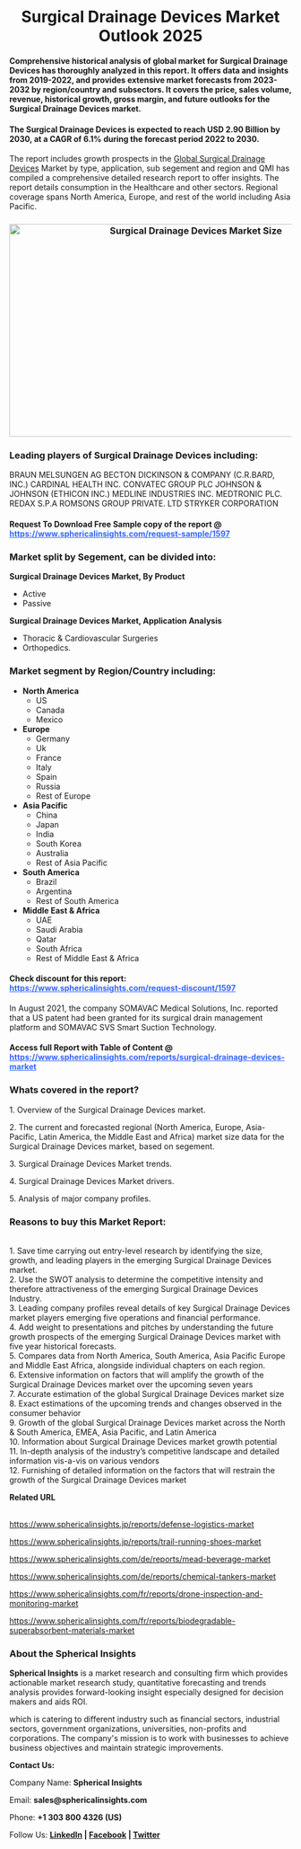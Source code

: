 <p>&nbsp;</p>
<h1 style="text-align: center;"><strong>Surgical Drainage Devices Market Outlook 2025</strong></h1>
<p><strong>Comprehensive historical analysis of global market for Surgical Drainage Devices has thoroughly analyzed in this report. It offers data and insights from 2019-2022, and provides extensive market forecasts from 2023-2032 by region/country and subsectors. It covers the price, sales volume, revenue, historical growth, gross margin, and future outlooks for the Surgical Drainage Devices market.</strong></p>
<h4><strong>The Surgical Drainage Devices is expected to reach USD 2.90 Billion by 2030, at a CAGR of 6.1% during the forecast period 2022 to 2030.</strong></h4>
<p>The report includes growth prospects in the <a href="https://www.sphericalinsights.com/reports/surgical-drainage-devices-market" target="_blank">Global Surgical Drainage Devices</a> Market by type, application, sub segement and region and QMI has compiled a comprehensive detailed research report to offer insights. The report details consumption in the Healthcare and other sectors. Regional coverage spans North America, Europe, and rest of the world including Asia Pacific.</p>
<h3 style="text-align: center;"><strong><img src="https://www.sphericalinsights.com/images/rd/surgical-drainage-devices-market-2.png" alt="Surgical Drainage Devices Market Size" width="650" height="379" /></strong></h3>
<h3><strong>Leading players of Surgical Drainage Devices including:</strong></h3>
<p>BRAUN MELSUNGEN AG BECTON DICKINSON &amp; COMPANY (C.R.BARD, INC.) CARDINAL HEALTH INC. CONVATEC GROUP PLC JOHNSON &amp; JOHNSON (ETHICON INC.) MEDLINE INDUSTRIES INC. MEDTRONIC PLC. REDAX S.P.A ROMSONS GROUP PRIVATE. LTD STRYKER CORPORATION</p>
<h4>Request To Download Free Sample copy of the report @ <span style="color: #3366ff;"><a style="color: #3366ff;" href="https://www.sphericalinsights.com/request-sample/1597" target="_blank">https://www.sphericalinsights.com/request-sample/1597</a></span></h4>
<h3><strong>Market split by Segement, can be divided into:</strong></h3>
<p><strong>Surgical Drainage Devices Market, By Product</strong></p>
<ul>
<li>Active</li>
<li>Passive</li>
</ul>
<p><strong>Surgical Drainage Devices Market, Application Analysis</strong></p>
<ul>
<li>Thoracic &amp; Cardiovascular Surgeries</li>
<li>Orthopedics.</li>
</ul>
<h3><strong>Market segment by Region/Country including:</strong></h3>
<ul>
<li><strong>North America</strong>
<ul>
<li>US</li>
<li>Canada</li>
<li>Mexico</li>
</ul>
</li>
<li><strong>Europe</strong>
<ul>
<li>Germany</li>
<li>Uk</li>
<li>France</li>
<li>Italy</li>
<li>Spain</li>
<li>Russia</li>
<li>Rest of Europe</li>
</ul>
</li>
<li><strong>Asia Pacific</strong>
<ul>
<li>China</li>
<li>Japan</li>
<li>India</li>
<li>South Korea</li>
<li>Australia</li>
<li>Rest of Asia Pacific</li>
</ul>
</li>
<li><strong>South America</strong>
<ul>
<li>Brazil</li>
<li>Argentina</li>
<li>Rest of South America</li>
</ul>
</li>
<li><strong>Middle East &amp; Africa</strong>
<ul>
<li>UAE</li>
<li>Saudi Arabia</li>
<li>Qatar</li>
<li>South Africa</li>
<li>Rest of Middle East &amp; Africa</li>
</ul>
</li>
</ul>
<h4>Check discount for this report: <span style="color: #3366ff;"><a style="color: #3366ff;" href="https://www.sphericalinsights.com/request-discount/1597" target="_blank">https://www.sphericalinsights.com/request-discount/1597</a></span></h4>
<p>In August 2021, the company SOMAVAC Medical Solutions, Inc. reported that a US patent had been granted for its surgical drain management platform and SOMAVAC SVS Smart Suction Technology.</p>
<h4>Access full Report with Table of Content @ <span style="color: #3366ff;"><a style="color: #3366ff;" href="https://www.sphericalinsights.com/reports/surgical-drainage-devices-market" target="_blank">https://www.sphericalinsights.com/reports/surgical-drainage-devices-market</a></span></h4>
<h3><strong>Whats covered in the report?</strong></h3>
<p>1. Overview of the Surgical Drainage Devices market.</p>
<p>2. The current and forecasted regional (North America, Europe, Asia-Pacific, Latin America, the Middle East and Africa) market size data for the Surgical Drainage Devices market, based on segement.</p>
<p>3. Surgical Drainage Devices Market trends.</p>
<p>4. Surgical Drainage Devices Market drivers.</p>
<p>5. Analysis of major company profiles.</p>
<h3><strong>Reasons to buy this Market Report:</strong></h3>
<p><br /> 1. Save time carrying out entry-level research by identifying the size, growth, and leading players in the emerging Surgical Drainage Devices market.<br /> 2. Use the SWOT analysis to determine the competitive intensity and therefore attractiveness of the emerging Surgical Drainage Devices Industry.<br /> 3. Leading company profiles reveal details of key Surgical Drainage Devices market players emerging five operations and financial performance.<br /> 4. Add weight to presentations and pitches by understanding the future growth prospects of the emerging Surgical Drainage Devices market with five year historical forecasts.<br /> 5. Compares data from North America, South America, Asia Pacific Europe and Middle East Africa, alongside individual chapters on each region.<br /> 6. Extensive information on factors that will amplify the growth of the Surgical Drainage Devices market over the upcoming seven years<br /> 7. Accurate estimation of the global Surgical Drainage Devices market size <br /> 8. Exact estimations of the upcoming trends and changes observed in the consumer behavior <br /> 9. Growth of the global Surgical Drainage Devices market across the North &amp; South America, EMEA, Asia Pacific, and Latin America<br /> 10. Information about Surgical Drainage Devices market growth potential<br /> 11. In-depth analysis of the industry&rsquo;s competitive landscape and detailed information vis-a-vis on various vendors<br /> 12. Furnishing of detailed information on the factors that will restrain the growth of the Surgical Drainage Devices market</p>
<p><strong>Related URL</strong></p>
<p><br /><a href="https://www.sphericalinsights.jp/reports/defense-logistics-market">https://www.sphericalinsights.jp/reports/defense-logistics-market</a>&nbsp;</p>
<p><a href="https://www.sphericalinsights.jp/reports/trail-running-shoes-market">https://www.sphericalinsights.jp/reports/trail-running-shoes-market</a>&nbsp;</p>
<p><a href="https://www.sphericalinsights.com/de/reports/mead-beverage-market">https://www.sphericalinsights.com/de/reports/mead-beverage-market</a>&nbsp;</p>
<p><a href="https://www.sphericalinsights.com/de/reports/chemical-tankers-market">https://www.sphericalinsights.com/de/reports/chemical-tankers-market</a>&nbsp;</p>
<p><a href="https://www.sphericalinsights.com/fr/reports/drone-inspection-and-monitoring-market">https://www.sphericalinsights.com/fr/reports/drone-inspection-and-monitoring-market</a>&nbsp;</p>
<p><a href="https://www.sphericalinsights.com/fr/reports/biodegradable-superabsorbent-materials-market">https://www.sphericalinsights.com/fr/reports/biodegradable-superabsorbent-materials-market</a>&nbsp;</p>
<h3><strong>About the Spherical Insights</strong></h3>
<p><strong>Spherical Insights</strong> is a market research and consulting firm which provides actionable market research study, quantitative forecasting and trends analysis provides forward-looking insight especially designed for decision makers and aids ROI.</p>
<p>which is catering to different industry such as financial sectors, industrial sectors, government organizations, universities, non-profits and corporations. The company's mission is to work with businesses to achieve business objectives and maintain strategic improvements.</p>
<p><strong>Contact Us:</strong></p>
<p>Company Name: <strong>Spherical Insights</strong></p>
<p>Email: <strong>sales@sphericalinsights.com</strong></p>
<p>Phone: <strong>+1 303 800 4326 (US)</strong></p>
<p>Follow Us: <strong><a href="https://www.linkedin.com/company/spherical-insight/"><u>LinkedIn</u></a> | <a href="https://www.facebook.com/sphericalinsights22"><u>Facebook</u></a> | <a href="https://twitter.com/SInsights_US"><u>Twitter</u></a></strong></p>
<p>&nbsp;</p>

